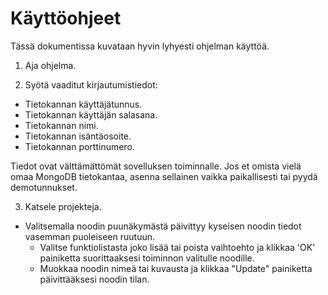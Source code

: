 # Käyttöohjeet #

Tässä dokumentissa kuvataan hyvin lyhyesti ohjelman käyttöä.

1. Aja ohjelma.

2. Syötä vaaditut kirjautumistiedot:

 * Tietokannan käyttäjätunnus.
 * Tietokannan käyttäjän salasana.
 * Tietokannan nimi.
 * Tietokannan isäntäosoite.
 * Tietokannan porttinumero.

 Tiedot ovat välttämättömät sovelluksen toiminnalle. Jos et omista vielä omaa MongoDB tietokantaa, asenna sellainen vaikka paikallisesti tai pyydä demotunnukset.


3. Katsele projekteja.

 * Valitsemalla noodin puunäkymästä päivittyy kyseisen noodin tiedot vasemman puoleiseen ruutuun.
   * Valitse funktiolistasta joko lisää tai poista vaihtoehto ja klikkaa 'OK' painiketta suorittaaksesi toiminnon valitulle noodille.
   * Muokkaa noodin nimeä tai kuvausta ja klikkaa "Update" painiketta päivittääksesi noodin tilan.
